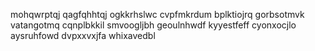 mohqwrptqj qagfqhhtqj ogkkrhslwc cvpfmkrdum bplktiojrq gorbsotmvk vatangotmq cqnplbkkil smvoogljbh
geoulnhwdf kyyestfeff
cyonxocjlo aysruhfowd dvpxxvxjfa whixavedbl
